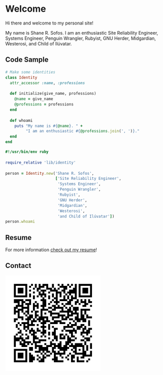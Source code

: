 Welcome
=======

Hi there and welcome to my personal site!

My name is Shane R. Sofos. I am an enthusiastic Site Reliability Engineer, Systems Engineer, Penguin Wrangler, Rubyist, GNU Herder, Midgardian, Westerosi, and Child of Ilúvatar.

Code Sample
-----------

```ruby
# Make some identities
class Identity
  attr_accessor :name, :professions

  def initialize(give_name, professions)
    @name = give_name
    @professions = professions
  end

  def whoami
    puts "My name is #{@name}. " +
         "I am an enthusiastic #{@professions.join(', ')}."
  end
end
```

```ruby
#!/usr/bin/env ruby

require_relative 'lib/identity'

person = Identity.new('Shane R. Sofos',
                      ['Site Reliability Engineer',
                       'Systems Engineer',
                       'Penguin Wrangler',
                       'Rubyist',
                       'GNU Herder',
                       'Midgardian',
                       'Westerosi',
                       'and Child of Ilúvatar'])
person.whoami
```

Resume
------

For more information [check out my resume](./resume/README.md)!

Contact
-------

![QR-Code-Contact](img/qr-pid-contact.png)
